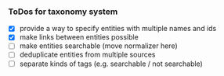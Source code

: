 ### ToDos for taxonomy system
- [x] provide a way to specify entities with multiple names and ids
- [x] make links between entities possible
- [ ] make entities searchable (move normalizer here)
- [ ] deduplicate entities from multiple sources
- [ ] separate kinds of tags (e.g. searchable / not searchable)
